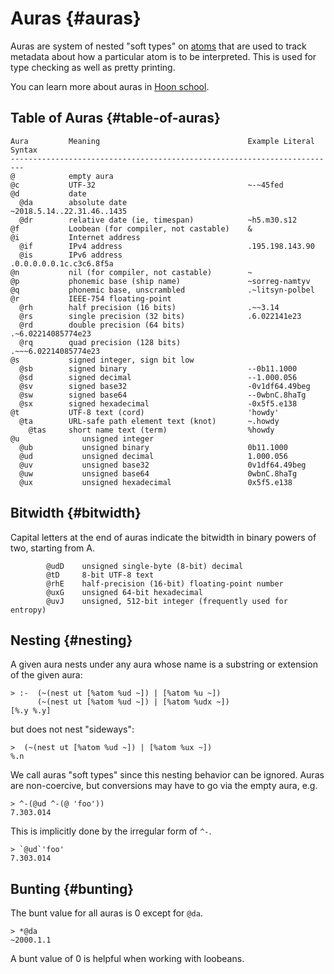# Auras {#auras}

Auras are system of nested "soft types" on [atoms](../../../glossary/atom.md) that are used to track metadata about how a particular atom is to be interpreted. This is used for type checking as well as pretty printing.

You can learn more about auras in [Hoon school](../../../courses/hoon-school/B-syntax.md#nouns).

## Table of Auras {#table-of-auras}

```
Aura         Meaning                                 Example Literal Syntax
-------------------------------------------------------------------------
@            empty aura
@c           UTF-32                                  ~-~45fed
@d           date
  @da        absolute date                           ~2018.5.14..22.31.46..1435
  @dr        relative date (ie, timespan)            ~h5.m30.s12
@f           Loobean (for compiler, not castable)    &
@i           Internet address
  @if        IPv4 address                            .195.198.143.90
  @is        IPv6 address                            .0.0.0.0.0.1c.c3c6.8f5a
@n           nil (for compiler, not castable)        ~
@p           phonemic base (ship name)               ~sorreg-namtyv
@q           phonemic base, unscrambled              .~litsyn-polbel
@r           IEEE-754 floating-point
  @rh        half precision (16 bits)                .~~3.14
  @rs        single precision (32 bits)              .6.022141e23
  @rd        double precision (64 bits)              .~6.02214085774e23
  @rq        quad precision (128 bits)               .~~~6.02214085774e23
@s           signed integer, sign bit low
  @sb        signed binary                           --0b11.1000
  @sd        signed decimal                          --1.000.056
  @sv        signed base32                           -0v1df64.49beg
  @sw        signed base64                           --0wbnC.8haTg
  @sx        signed hexadecimal                      -0x5f5.e138
@t           UTF-8 text (cord)                       'howdy'
  @ta        URL-safe path element text (knot)       ~.howdy
    @tas     short name text (term)                  %howdy
@u              unsigned integer
  @ub           unsigned binary                      0b11.1000
  @ud           unsigned decimal                     1.000.056
  @uv           unsigned base32                      0v1df64.49beg
  @uw           unsigned base64                      0wbnC.8haTg
  @ux           unsigned hexadecimal                 0x5f5.e138
```

## Bitwidth {#bitwidth}

Capital letters at the end of auras indicate the bitwidth in binary powers of
two, starting from A.

```
        @udD    unsigned single-byte (8-bit) decimal
        @tD     8-bit UTF-8 text
        @rhE    half-precision (16-bit) floating-point number
        @uxG    unsigned 64-bit hexadecimal
        @uvJ    unsigned, 512-bit integer (frequently used for entropy)
```

## Nesting {#nesting}

A given aura nests under any aura whose name is a substring or extension of the
given aura:

```
> :-  (~(nest ut [%atom %ud ~]) | [%atom %u ~])
      (~(nest ut [%atom %ud ~]) | [%atom %udx ~])
[%.y %.y]
```

but does not nest "sideways":

```
>  (~(nest ut [%atom %ud ~]) | [%atom %ux ~])
%.n
```

We call auras "soft types" since this nesting behavior can be ignored. Auras are non-coercive, but conversions may have to go via the empty aura, e.g.

```
> ^-(@ud ^-(@ 'foo'))
7.303.014
```

This is implicitly done by the irregular form of `^-`.

```
> `@ud`'foo'
7.303.014
```

## Bunting {#bunting}

The bunt value for all auras is 0 except for `@da`.

```
> *@da
~2000.1.1
```

A bunt value of 0 is helpful when working with loobeans.
